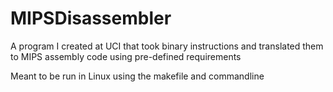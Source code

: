 # MIPSDisassembler
A program I created at UCI that took binary instructions and translated them to MIPS assembly code using pre-defined requirements

Meant to be run in Linux using the makefile and commandline
